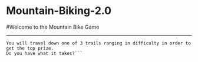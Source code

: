 # Mountain-Biking-2.0
#Welcome to the Mountain Bike Game
************************************************
```This game will test your skills as a mountain biker.
You will travel down one of 3 trails ranging in difficulty in order to get the top prize.
Do you have what it takes?```
